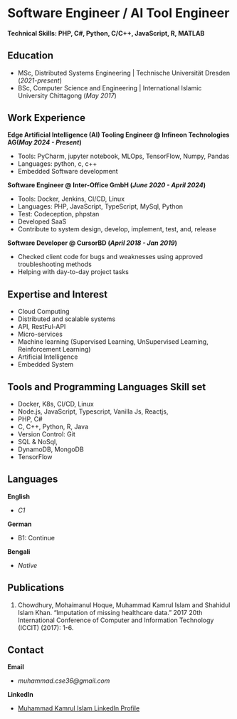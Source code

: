 # Software Engineer / AI Tool Engineer

#### Technical Skills: PHP, C#, Python, C/C++, JavaScript, R, MATLAB

## Education							       		
- MSc, Distributed Systems Engineering	| Technische Universität Dresden (_2021-present_)	 			        		
- BSc, Computer Science and Engineering | International Islamic University Chittagong (_May 2017_)

## Work Experience
**Edge Artificial Intelligence (AI) Tooling Engineer @ Infineon Technologies AG(_May 2024 - Present_)**
 - Tools: PyCharm, jupyter notebook, MLOps, TensorFlow, Numpy, Pandas
 - Languages: python, c, c++
 - Embedded Software development

**Software Engineer @ Inter-Office GmbH (_June 2020 - April 2024_)**
- Tools: Docker, Jenkins, CI/CD, Linux
- Languages: PHP, JavaScript, TypeScript, MySql, Python
- Test: Codeception, phpstan
- Developed SaaS
- Contribute to system design, develop, implement, test, and, release

**Software Developer @ CursorBD (_April 2018 - Jan 2019_)**
- Checked client code for bugs and weaknesses using approved
troubleshooting methods
- Helping with day-to-day project tasks


## Expertise and Interest
- Cloud Computing
- Distributed and scalable systems
- API, RestFul-API
- Micro-services
- Machine learning (Supervised Learning, UnSupervised Learning, Reinforcement Learning)
- Artificial Intelligence 
- Embedded System

## Tools and Programming Languages Skill set
- Docker, K8s, CI/CD, Linux
- Node.js, JavaScript, Typescript, Vanilla Js, Reactjs,
- PHP, C#
- C, C++, Python, R, Java
- Version Control: Git
- SQL & NoSql,
- DynamoDB, MongoDB
- TensorFlow

## Languages

**English**
- _C1_

**German**
- B1: Continue 

**Bengali**
- _Native_

## Publications
1. Chowdhury, Mohaimanul Hoque, Muhammad Kamrul Islam and Shahidul Islam Khan. “Imputation of missing healthcare data.” 2017 20th International Conference of Computer and Information Technology (ICCIT) (2017): 1-6.

## Contact
**Email**
- _muhammad.cse36@gmail.com_

**LinkedIn**
- [Muhammad Kamrul Islam LinkedIn Profile](https://www.linkedin.com/in/muhammad-kamrul-islam-495b37130/)
